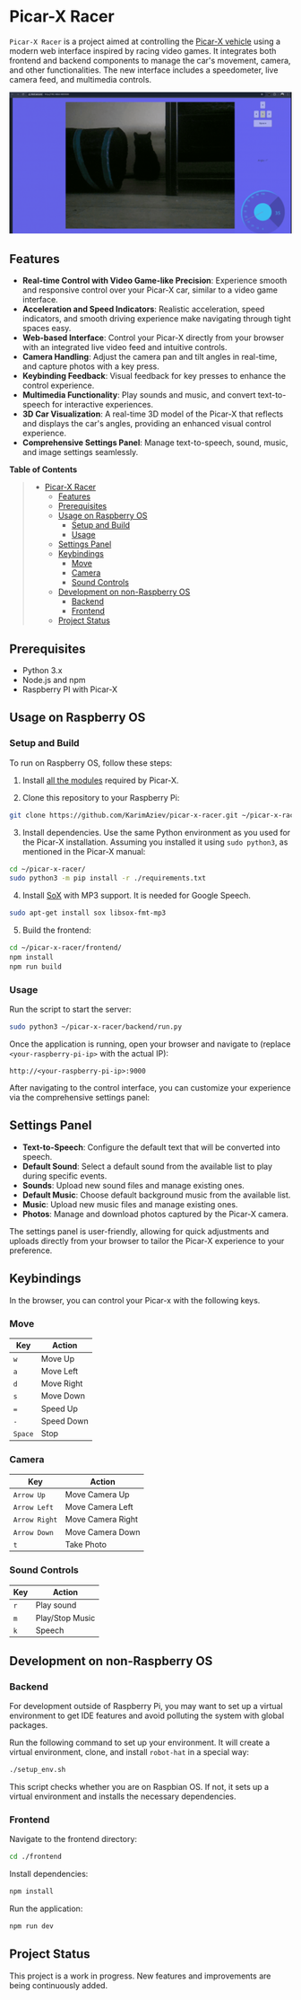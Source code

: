 # Picar-X Racer

`Picar-X Racer` is a project aimed at controlling the [Picar-X vehicle](https://docs.sunfounder.com/projects/picar-x/en/stable/) using a modern web interface inspired by racing video games. It integrates both frontend and backend components to manage the car's movement, camera, and other functionalities. The new interface includes a speedometer, live camera feed, and multimedia controls.

![Alt text](./picar-x-racer-demo.png)

## Features

- **Real-time Control with Video Game-like Precision**: Experience smooth and responsive control over your Picar-X car, similar to a video game interface.
- **Acceleration and Speed Indicators**: Realistic acceleration, speed indicators, and smooth driving experience make navigating through tight spaces easy.
- **Web-based Interface**: Control your Picar-X directly from your browser with an integrated live video feed and intuitive controls.
- **Camera Handling**: Adjust the camera pan and tilt angles in real-time, and capture photos with a key press.
- **Keybinding Feedback**: Visual feedback for key presses to enhance the control experience.
- **Multimedia Functionality**: Play sounds and music, and convert text-to-speech for interactive experiences.
- **3D Car Visualization**: A real-time 3D model of the Picar-X that reflects and displays the car's angles, providing an enhanced visual control experience.
- **Comprehensive Settings Panel**: Manage text-to-speech, sound, music, and image settings seamlessly.

<!-- markdown-toc start - Don't edit this section. Run M-x markdown-toc-refresh-toc -->

**Table of Contents**

> - [Picar-X Racer](#picar-x-racer)
>   - [Features](#features)
>   - [Prerequisites](#prerequisites)
>   - [Usage on Raspberry OS](#usage-on-raspberry-os)
>     - [Setup and Build](#setup-and-build)
>     - [Usage](#usage)
>   - [Settings Panel](#settings-panel)
>   - [Keybindings](#keybindings)
>     - [Move](#move)
>     - [Camera](#camera)
>     - [Sound Controls](#sound-controls)
>   - [Development on non-Raspberry OS](#development-on-non-raspberry-os)
>     - [Backend](#backend)
>     - [Frontend](#frontend)
>   - [Project Status](#project-status)

<!-- markdown-toc end -->

## Prerequisites

- Python 3.x
- Node.js and npm
- Raspberry PI with Picar-X

## Usage on Raspberry OS

### Setup and Build

To run on Raspberry OS, follow these steps:

1. Install [all the modules](https://docs.sunfounder.com/projects/picar-x/en/latest/python/python_start/install_all_modules.html) required by Picar-X.

2. Clone this repository to your Raspberry Pi:

```bash
git clone https://github.com/KarimAziev/picar-x-racer.git ~/picar-x-racer/
```

3. Install dependencies. Use the same Python environment as you used for the Picar-X installation. Assuming you installed it using `sudo python3`, as mentioned in the Picar-X manual:

```bash
cd ~/picar-x-racer/
sudo python3 -m pip install -r ./requirements.txt
```

4. Install [SoX](https://sourceforge.net/projects/sox/) with MP3 support. It is needed for Google Speech.

```bash
sudo apt-get install sox libsox-fmt-mp3
```

5. Build the frontend:

```bash
cd ~/picar-x-racer/frontend/
npm install
npm run build
```

### Usage

Run the script to start the server:

```bash
sudo python3 ~/picar-x-racer/backend/run.py
```

Once the application is running, open your browser and navigate to (replace `<your-raspberry-pi-ip>` with the actual IP):

```
http://<your-raspberry-pi-ip>:9000
```

After navigating to the control interface, you can customize your experience via the comprehensive settings panel:

## Settings Panel

- **Text-to-Speech**: Configure the default text that will be converted into speech.
- **Default Sound**: Select a default sound from the available list to play during specific events.
- **Sounds**: Upload new sound files and manage existing ones.
- **Default Music**: Choose default background music from the available list.
- **Music**: Upload new music files and manage existing ones.
- **Photos**: Manage and download photos captured by the Picar-X camera.

The settings panel is user-friendly, allowing for quick adjustments and uploads directly from your browser to tailor the Picar-X experience to your preference.

## Keybindings

In the browser, you can control your Picar-x with the following keys.

### Move

| Key     | Action     |
| ------- | ---------- |
| `w`     | Move Up    |
| `a`     | Move Left  |
| `d`     | Move Right |
| `s`     | Move Down  |
| `=`     | Speed Up   |
| `-`     | Speed Down |
| `Space` | Stop       |

### Camera

| Key           | Action            |
| ------------- | ----------------- |
| `Arrow Up`    | Move Camera Up    |
| `Arrow Left`  | Move Camera Left  |
| `Arrow Right` | Move Camera Right |
| `Arrow Down`  | Move Camera Down  |
| `t`           | Take Photo        |

### Sound Controls

| Key | Action          |
| --- | --------------- |
| `r` | Play sound      |
| `m` | Play/Stop Music |
| `k` | Speech          |

## Development on non-Raspberry OS

### Backend

For development outside of Raspberry Pi, you may want to set up a virtual environment to get IDE features and avoid polluting the system with global packages.

Run the following command to set up your environment. It will create a virtual environment, clone, and install `robot-hat` in a special way:

```bash
./setup_env.sh
```

This script checks whether you are on Raspbian OS. If not, it sets up a virtual environment and installs the necessary dependencies.

### Frontend

Navigate to the frontend directory:

```bash
cd ./frontend
```

Install dependencies:

```bash
npm install
```

Run the application:

```bash
npm run dev
```

## Project Status

This project is a work in progress. New features and improvements are being continuously added.
